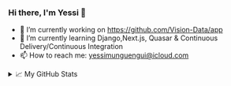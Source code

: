 ### Hi there, I'm Yessi 👋

- 🔭 I’m currently working on https://github.com/Vision-Data/app
- 🌱 I’m currently learning Django,Next.js, Quasar & Continuous Delivery/Continuous Integration
- 📫 How to reach me: yessimunguengui@icloud.com

<details>
  <summary>📈 My GitHub Stats</summary> 
  <h2>&#x1f4c8; GitHub Stats</h2>

  <a href="https://github.com/arthurgeay">
    <img align="center" src="https://github-readme-stats.vercel.app/api/top-langs/?username=arthurgeay&&hide=html,makefile,c%2B%2B,c,vcl,groff,dockerfile,shell,objective-c&title_color=ffffff&text_color=c9cacc&icon_color=2bbc8a&bg_color=1d1f21&count_private=true&langs_count=3" />
  </a>
  &nbsp;&nbsp;
  <a href="https://github.com/yxssi">
    <img align="center" src="https://github-readme-stats.vercel.app/api?username=yxssi&show_icons=true&line_height=27&count_private=true&title_color=ffffff&text_color=c9cacc&icon_color=2bbc8a&bg_color=1d1f21" />
  </a>
  <br/><br/>
  <img src="https://activity-graph.herokuapp.com/graph?username=yxssi&theme=xcode" />
</details>

